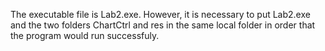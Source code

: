 The executable file is Lab2.exe. However, it is necessary to put Lab2.exe and the two folders ChartCtrl and res in the same local folder in order that the program would run successfuly.
